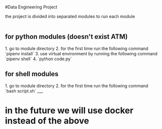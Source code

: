 #Data Engineering Project

the project is divided into separated modules to run each module
<br/>
<br/>
<h2>for python modules (doesn't exist ATM)</h2>
1. go to module directory
2. for the first time run the following command `pipenv install`
3. use virtual environment by running the following command `pipenv shell`
4. `python code.py`

<h2>for shell modules</h2>
1. go to module directory
2. for the first time run the following command `bash script.sh`
___

# in the future we will use docker instead of the above
